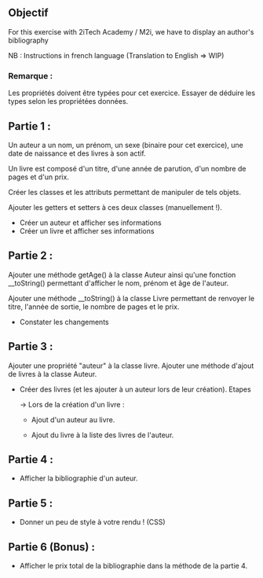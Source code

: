 ## Objectif
For this exercise with 2iTech Academy / M2i, we have to display an author's bibliography 

NB : Instructions in french language (Translation to English => WIP)

### Remarque :

Les propriétés doivent être typées pour cet exercice.
Essayer de déduire les types selon les propriétées données.


## Partie 1 :
Un auteur a un nom, un prénom, un sexe (binaire pour cet exercice), une date de naissance et des livres à son actif.

Un livre est composé d'un titre, d'une année de parution, d'un nombre de pages et d'un prix.

Créer les classes et les attributs permettant de manipuler de tels objets.

Ajouter les getters et setters à ces deux classes (manuellement !).


- Créer un auteur et afficher ses informations 
- Créer un livre et afficher ses informations

## Partie 2 :

Ajouter une méthode getAge() à la classe Auteur ainsi qu'une fonction \_\_toString() permettant d'afficher le nom, prénom et âge de l'auteur.

Ajouter une méthode \_\_toString() à la classe Livre permettant de renvoyer le titre, l'année de sortie, le nombre de pages et le prix.

- Constater les changements

## Partie 3 :
Ajouter une propriété "auteur" à la classe livre.
Ajouter une méthode d'ajout de livres à la classe Auteur.

- Créer des livres (et les ajouter à un auteur lors de leur création).
Etapes

  -> Lors de la création d'un livre :

  - Ajout d'un auteur au livre.

  - Ajout du livre à la liste des livres de l'auteur.

## Partie 4 :

- Afficher la bibliographie d'un auteur.

## Partie 5 :

- Donner un peu de style à votre rendu ! (CSS)

## Partie 6 (Bonus) :

- Afficher le prix total de la bibliographie dans la méthode de la partie 4.